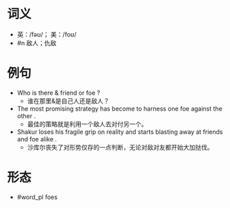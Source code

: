 # 词义
- 英：/fəʊ/； 美：/foʊ/
- #n 敌人；仇敌
# 例句
- Who is there & friend or foe ?
	- 谁在那里&是自己人还是敌人？
- The most promising strategy has become to harness one foe against the other .
	- 最佳的策略就是利用一个敌人去对付另一个。
- Shakur loses his fragile grip on reality and starts blasting away at friends and foe alike .
	- 沙库尔丧失了对形势仅存的一点判断，无论对敌对友都开始大加挞伐。
# 形态
- #word_pl foes
